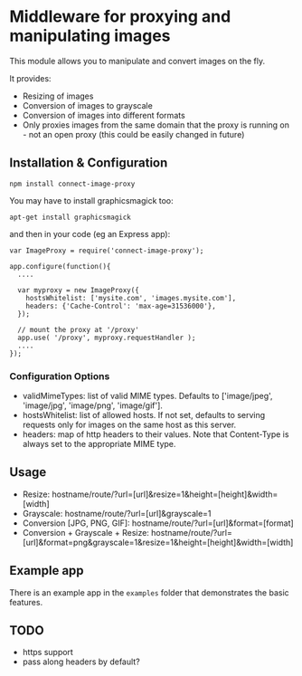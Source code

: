 # Middleware for proxying and manipulating images

This module allows you to manipulate and convert images on the fly.

It provides:

  * Resizing of images
  * Conversion of images to grayscale
  * Conversion of images into different formats
  * Only proxies images from the same domain that the proxy is running on - not an open proxy (this could be easily changed in future)


## Installation & Configuration

    npm install connect-image-proxy

You may have to install graphicsmagick too:

    apt-get install graphicsmagick

and then in your code (eg an Express app):

    var ImageProxy = require('connect-image-proxy');

    app.configure(function(){
      ....

      var myproxy = new ImageProxy({
        hostsWhitelist: ['mysite.com', 'images.mysite.com'],
        headers: {'Cache-Control': 'max-age=31536000'},
      });

      // mount the proxy at '/proxy'
      app.use( '/proxy', myproxy.requestHandler );
      ....
    });

### Configuration Options

  * validMimeTypes: list of valid MIME types.  Defaults to ['image/jpeg', 'image/jpg', 'image/png', 'image/gif'].
  * hostsWhitelist: list of allowed hosts.  If not set, defaults to serving requests only for images on the same host as this server.
  * headers: map of http headers to their values.  Note that Content-Type is always set to the appropriate MIME type.


## Usage

  * Resize: hostname/route/?url=[url]&resize=1&height=[height]&width=[width]
  * Grayscale: hostname/route/?url=[url]&grayscale=1
  * Conversion [JPG, PNG, GIF]: hostname/route/?url=[url]&format=[format]
  * Conversion + Grayscale + Resize: hostname/route/?url=[url]&format=png&grayscale=1&resize=1&height=[height]&width=[width]


## Example app

There is an example app in the `examples` folder that demonstrates the basic features.


## TODO

  * https support
  * pass along headers by default?
